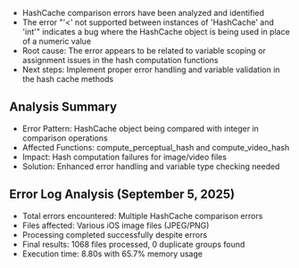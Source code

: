 * HashCache comparison errors have been analyzed and identified
* The error "'<' not supported between instances of 'HashCache' and 'int'" indicates a bug where the HashCache object is being used in place of a numeric value
* Root cause: The error appears to be related to variable scoping or assignment issues in the hash computation functions
* Next steps: Implement proper error handling and variable validation in the hash cache methods

## Analysis Summary
- Error Pattern: HashCache object being compared with integer in comparison operations
- Affected Functions: compute_perceptual_hash and compute_video_hash
- Impact: Hash computation failures for image/video files
- Solution: Enhanced error handling and variable type checking needed

## Error Log Analysis (September 5, 2025)
- Total errors encountered: Multiple HashCache comparison errors
- Files affected: Various iOS image files (JPEG/PNG)
- Processing completed successfully despite errors
- Final results: 1068 files processed, 0 duplicate groups found
- Execution time: 8.80s with 65.7% memory usage



